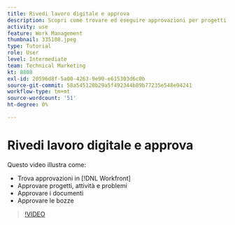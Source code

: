 ```yaml
---
title: Rivedi lavoro digitale e approva
description: Scopri come trovare ed eseguire approvazioni per progetti, attività, problemi, documenti e bozze in [!DNL  Workfront].
activity: use
feature: Work Management
thumbnail: 335108.jpeg
type: Tutorial
role: User
level: Intermediate
team: Technical Marketing
kt: 8808
exl-id: 20596d8f-5a00-4263-9e90-e615303d6c0b
source-git-commit: 58a545120b29a5f492344b89b77235e548e94241
workflow-type: tm+mt
source-wordcount: '51'
ht-degree: 0%

---
```


# Rivedi lavoro digitale e approva

Questo video illustra come:

* Trova approvazioni in [!DNL  Workfront]
* Approvare progetti, attività e problemi
* Approvare i documenti
* Approvare le bozze

>[!VIDEO](https://video.tv.adobe.com/v/335108/?quality=12)

<!---
learn more URLS
Approving work
Home area for Reviewers
Guides
Home overview for Reviewers
Issue page overview
--->
